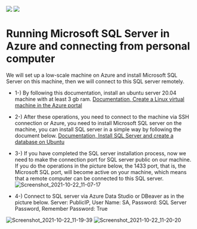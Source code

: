 ![](https://img.shields.io/badge/microsoft%20azure-0089D6?style=for-the-badge&logo=microsoft-azure&logoColor=white) ![](https://img.shields.io/badge/Microsoft_SQL_Server-CC2927?style=for-the-badge&logo=microsoft-sql-server&logoColor=white)

# Running Microsoft SQL Server in Azure and connecting from personal computer

We will set up a low-scale machine on Azure and install Microsoft SQL Server on this machine, then we will connect to this SQL server remotely.

* 1-) By following this documentation, install an ubuntu server 20.04 machine with at least 3 gb ram. [Documentation, Create a Linux virtual machine in the Azure portal](https://docs.microsoft.com/en-us/azure/virtual-machines/linux/quick-create-portal)

* 2-) After these operations, you need to connect to the machine via SSH connection or Azure, you need to install Microsoft SQL server on the machine, you can install SQL server in a simple way by following the document below. [Documentation, Install SQL Server and create a database on Ubuntu](https://docs.microsoft.com/en-us/sql/linux/quickstart-install-connect-ubuntu?view=sql-server-ver15)

* 3-) If you have completed the SQL server installation process, now we need to make the connection port for SQL server public on our machine. If you do the operations in the picture below, the 1433 port, that is, the Microsoft SQL port, will become active on your machine, which means that a remote computer can be connected to this SQL server.
 ![Screenshot_2021-10-22_11-07-17](https://user-images.githubusercontent.com/54184905/138418363-4fe38312-b6f6-425b-ae30-e665a34960f6.png)

* 4-) Connect to SQL server via Azure Data Studio or DBeaver as in the picture below. Server: PublicIP, User Name: SA, Password: SQL Server Password, Remember Password: True
 
 ![Screenshot_2021-10-22_11-19-39](https://user-images.githubusercontent.com/54184905/138420247-4f9d9a4e-c9db-4d56-a6c6-3194c9ad9abb.png)
 ![Screenshot_2021-10-22_11-20-20](https://user-images.githubusercontent.com/54184905/138420452-d3a1436d-e2cf-4cbe-9986-0c88a23a8327.png)



